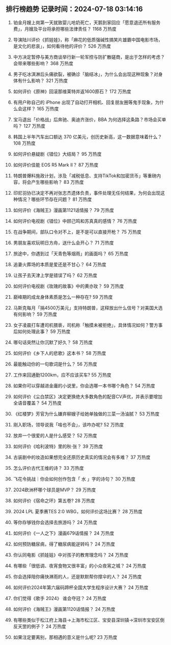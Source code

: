 
## 排行榜趋势 记录时间：2024-07-18 03:14:16
  
  1. 铂金月嫂上岗第一天就致婴儿呛奶死亡，天鹅到家回应「愿意退还所有服务费」，月嫂及平台将承担哪些法律责任？ 1168 万热度
    
  2. 导演陆川评价《抓娃娃》，称「麻花的低质强碱性搞笑片雄霸中国电影市场，是文化的悲哀」，如何看待他的评价？ 526 万热度
    
  3. 中方决定暂停与美方商谈举行新一轮军控与防扩散磋商，是出于怎样的考虑？会带来哪些影响？ 368 万热度
    
  4. 男子吃冰淇淋后头痛欲裂，被确诊「脑结冰」，为什么会出现这种现象？对身体有什么影响？ 321 万热度
    
  5. 如何评价《原神》回滚那维莱特并返1600原石？ 172 万热度
    
  6. 有用户称自己的 iPhone 出现了自动打开相机、回复朋友圈等鬼手现象，为什么会这样？ 165 万热度
    
  7. 宝马退出「价格战」后奔驰、奥迪齐涨价，BBA 为何选择这条路？市场会买单吗？ 127 万热度
    
  8. 韩国上半年汽车出口额达 370 亿美元，创历史新高，这一数据意味着什么？ 108 万热度
    
  9. 如何评价悬疑剧《错位》大结局？ 95 万热度
    
  10. 如何评价佳能 EOS R5 Mark II？ 87 万热度
    
  11. 特朗普爆料施政计划，涉及「减税低息、支持TikTok和加密货币」等重磅内容，将会产生哪些影响？ 83 万热度
    
  12. 印尼羽协已决定不再对张志杰遗体负责，事件处理无任何结果，为何会出现这种情况？哪些环节存在问题？ 81 万热度
    
  13. 如何评价《海贼王》漫画第1121话情报？ 79 万热度
    
  14. 如何评价电视剧《错位》中顾己鸣和苏真真的感情？ 76 万热度
    
  15. 在战争期间，部队口令对不上，是不是可以直接开枪？ 75 万热度
    
  16. 男朋友喜欢玩明日方舟，送什么会开心？ 71 万热度
    
  17. 旅途中，你遇到过「天青色等烟雨」的画面吗？ 65 万热度
    
  18. 追妻火葬场的本质是爱还是不甘心？ 64 万热度
    
  19. 让孩子去天津上学是错误了吗？ 62 万热度
    
  20. 如何评价电视剧《玫瑰的故事》中的黄亦玫？ 59 万热度
    
  21. 巅峰期的成龙身体素质是怎么一种存在? 59 万热度
    
  22. 马斯克每月「捐4500万美元」支持特朗普，这释放出什么信号？对美国大选有何影响？ 59 万热度
    
  23. 女子凌晨打车遭司机猥亵，司机称「触摸未被拒绝」，具体情况如何？警方事后如何处理此事？ 59 万热度
    
  24. 哪句话突然让你沉默了好久？ 58 万热度
    
  25. 如何评价《乡下人的悲歌》这本书？ 58 万热度
    
  26. 最能触动你的一句歌词是什么？ 56 万热度
    
  27. 工作来回通勤1200km，应不应该买车? 55 万热度
    
  28. 如果你可以穿越进金庸的小说里，你会选哪一本书哪个角色？ 54 万热度
    
  29. 如何评价《尘白禁区》决定更换绝大多数角色的配音CV声优，并表示要增加全语音覆盖？ 54 万热度
    
  30. 《红楼梦》芳官为什么嫌弃柳嫂子给她单独做的三菜一汤油腻？ 53 万热度
    
  31. 刚入职场，领导说我「啥也不会」，该咋办呢? 52 万热度
    
  32. 放弃一个很爱的人是什么感受？ 52 万热度
    
  33. 如何评价《哈利波特》里的秋·张？ 39 万热度
    
  34. 古装剧中的妆造如果想完全还原历史真实的情况会有多难？ 37 万热度
    
  35. 怎么评价古代王维的诗？ 33 万热度
    
  36. 飞花令挑战｜你会如何创作包含「 水 」字的诗句？ 30 万热度
    
  37. 2024欧洲杯哪个球员是MVP？ 29 万热度
    
  38. 如何评价《宿命之环》第五卷? 28 万热度
    
  39. 2024 LPL 夏季赛TES 2:0 WBG，如何评价这场比赛？ 28 万热度
    
  40. 等你存够钱你会选择去旅游吗？ 24 万热度
    
  41. 如何评价《一人之下》漫画679话情报？ 24 万热度
    
  42. 如何预防糖尿病，得了糖尿病能逆转吗？ 24 万热度
    
  43. 你认同电影《抓娃娃》中对孩子的教育理念吗？ 24 万热度
    
  44. 有哪些「很低调、夜宵食物又很丰富」的小众夜宵之城？ 24 万热度
    
  45. 你会选择陪你痛快淋雨的人，还是默默帮你撑伞的人？ 24 万热度
    
  46. 如何评价2024年第六届码蹄杯全国大学生程序设计大赛？ 24 万热度
    
  47. 你们觉得《歌手 2024》 谁会夺冠？ 24 万热度
    
  48. 如何评价《海贼王》漫画第1120话情报？ 24 万热度
    
  49. 有哪些类似于松江府上海县→上海市松江区、宝安县深圳镇→深圳市宝安区倒反天罡的例子？ 24 万热度
    
  50. 如果注定要离别，那相遇的意义是什么呢? 23 万热度
    